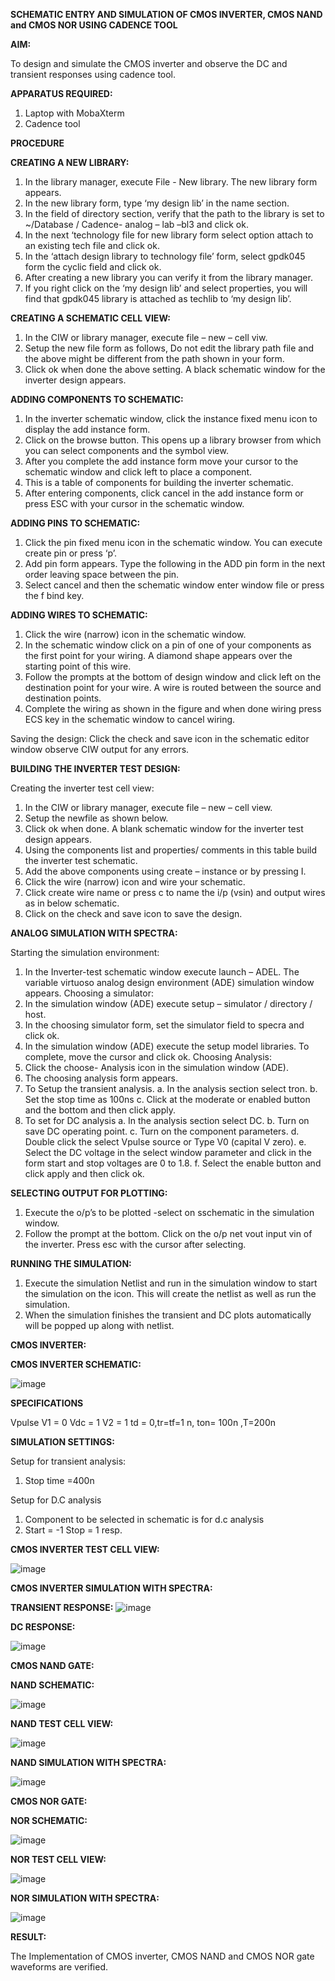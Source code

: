 **SCHEMATIC ENTRY AND SIMULATION OF CMOS INVERTER, CMOS NAND and CMOS NOR USING CADENCE TOOL**

**AIM:**

To design and simulate the CMOS inverter and observe the DC and transient responses using cadence tool.

**APPARATUS REQUIRED:**
 
1.	Laptop with MobaXterm
2.	Cadence tool
	
**PROCEDURE**

**CREATING A NEW LIBRARY:**
1.	In the library manager, execute File - New library. The new library form appears.
2.	In the new library form, type ‘my design lib’ in the name section.
3.	In the field of directory section, verify that the path to the library is set to ~/Database / Cadence- analog – lab –bl3 and click ok.
4.	In the next ‘technology file for new library form select option attach to an existing tech file and click ok.
5.	In the ‘attach design library to technology file’ form, select gpdk045 form the cyclic field and click ok.
6.	After creating a new library you can verify it from the library manager.
7.	If you right click on the ‘my design lib’ and select properties, you will find that gpdk045 library is attached as techlib to ‘my design lib’.

**CREATING A SCHEMATIC CELL VIEW:**

1.	In the CIW or library manager, execute file – new – cell viw.
2.	Setup the new file form as follows, Do not edit the library path file and the above might be different from the path shown in your form.
3.	Click ok when done the above setting. A black schematic window for the inverter design appears.

**ADDING COMPONENTS TO SCHEMATIC:**

1.	In the inverter schematic window, click the instance fixed menu icon to display the add instance form.
2.	Click on the browse button. This opens up a library browser from which you can select components and the symbol view.
3.	After you complete the add instance form move your cursor to the schematic window and click left to place a component.
4.	This is a table of components for building the inverter schematic.
5.	After entering components, click cancel in the add instance form or press ESC with your cursor in the schematic window.


**ADDING PINS TO SCHEMATIC:**

1.	Click the pin fixed menu icon in the schematic window. You can execute create pin or press ‘p’.
2.	Add pin form appears. Type the following in the ADD pin form in the next order leaving space between the pin.
3.	Select cancel and then the schematic window enter window file or press the f bind key.
   
**ADDING WIRES TO SCHEMATIC:**

1.	Click the wire (narrow) icon in the schematic window.
2.	In the schematic window click on a pin of one of your components as the first point for your wiring. A diamond shape appears over the starting point of this wire.
3.	Follow the prompts at the bottom of design window and click left on the destination point for your wire. A wire is routed between the source and destination points.
4.	Complete the wiring as shown in the figure and when done wiring press ECS key in the schematic window to cancel wiring.

Saving the design:
	Click the check and save icon in the schematic editor window observe CIW output for any errors.

**BUILDING THE INVERTER TEST DESIGN:**

Creating the inverter test cell view:
1.	In the CIW or library manager, execute file – new – cell view.
2.	Setup the newfile as shown below.
3.	Click ok when done. A blank schematic window for the inverter test design appears.
4.	Using the components list and properties/ comments in this table build the inverter test schematic.
5.	Add the above components using create – instance or by pressing I.
6.	Click the wire (narrow) icon and wire your schematic.
7.	Click create wire name or press c to name the i/p (vsin) and output wires as in below schematic.
8.	Click on the check and save icon to save the design.
 


**ANALOG SIMULATION WITH SPECTRA:**

Starting the simulation environment:
1.	In the Inverter-test schematic window execute launch – ADEL. The variable virtuoso analog design environment (ADE) simulation window appears.
Choosing a simulator:
1.	In the simulation window (ADE) execute setup – simulator / directory / host.
2.	In the choosing simulator form, set the simulator field to specra and click ok.
3.	In the simulation window (ADE) execute the setup model libraries.
To complete, move the cursor and click ok.
Choosing Analysis:
1.	Click the choose- Analysis icon in the simulation window (ADE).
2.	The choosing analysis form appears.
3.	To Setup the transient analysis.
a.	In the analysis section select tron.
b.	Set the stop time as 100ns
c.	Click at the moderate or enabled button and the bottom and then click apply.
4.	To set for DC analysis
a.	In the analysis section select DC.
b.	Turn on save DC operating point.
c.	Turn on the component parameters.
d.	Double click the select Vpulse source or Type V0 (capital V zero).
e.	Select the DC voltage in the select window parameter and click in the form start and stop voltages are 0 to 1.8.
f.	Select the enable button and click apply and then click ok.

**SELECTING OUTPUT FOR PLOTTING:**

1.	Execute the o/p’s to be plotted  -select on sschematic in the simulation window.
2.	Follow the prompt at the bottom. Click on the o/p net vout input vin of the inverter. Press esc with the cursor after selecting.

**RUNNING THE SIMULATION:**

1.	Execute the simulation Netlist and run in the simulation window to start the simulation on the icon. This will create the netlist as well as run the simulation.
2.	When the simulation finishes the transient and DC plots automatically will be popped up along with netlist.
 
**CMOS INVERTER:**

**CMOS INVERTER SCHEMATIC:**

![image](https://github.com/Nandhak23/VLSI-LAB-EXP-6/assets/160568515/d0f02630-9717-48b0-9304-7d17065b68e8)

**SPECIFICATIONS**

Vpulse 	V1 = 0	Vdc	= 1
V2 = 1
td = 0,tr=tf=1 n, ton= 100n ,T=200n

**SIMULATION SETTINGS:**

Setup for transient analysis:
1.	Stop time =400n

Setup for D.C analysis
1.	Component to be selected in schematic is	for d.c analysis
2.	Start = -1 Stop = 1 resp.


**CMOS INVERTER TEST CELL VIEW:**

![image](https://github.com/Nandhak23/VLSI-LAB-EXP-6/assets/160568515/c0051703-49e7-4500-a3eb-c4c97dd06556)

**CMOS INVERTER SIMULATION WITH SPECTRA:**

**TRANSIENT RESPONSE:**
![image](https://github.com/Nandhak23/VLSI-LAB-EXP-6/assets/160568515/f225fe71-8103-4302-9a0f-18fd9025adcd)

**DC RESPONSE:**

![image](https://github.com/Nandhak23/VLSI-LAB-EXP-6/assets/160568515/8344e704-c6c7-4b31-960a-a7ddb540a24a)


**CMOS NAND GATE:**

**NAND SCHEMATIC:**

 ![image](https://github.com/Nandhak23/VLSI-LAB-EXP-6/assets/160568515/01f8be1e-3fc8-4c50-b831-847484cae7c5)


**NAND TEST CELL VIEW:**

 ![image](https://github.com/Nandhak23/VLSI-LAB-EXP-6/assets/160568515/5ab06930-975d-4a8a-94b1-72754300f72d)


**NAND SIMULATION WITH SPECTRA:**
 
![image](https://github.com/Nandhak23/VLSI-LAB-EXP-6/assets/160568515/9a392d71-2442-4cea-a3ca-e70d5d68f685)

**CMOS NOR GATE:**

**NOR SCHEMATIC:**

![image](https://github.com/Nandhak23/VLSI-LAB-EXP-6/assets/160568515/13aa23eb-47f4-4879-acc6-d8b8e0240cfc)


**NOR TEST CELL VIEW:**

![image](https://github.com/Nandhak23/VLSI-LAB-EXP-6/assets/160568515/8989c1dc-d30a-49d9-b92f-26249f0a7451)

**NOR SIMULATION WITH SPECTRA:**

![image](https://github.com/Nandhak23/VLSI-LAB-EXP-6/assets/160568515/bdf535bd-2c8e-41e8-8cdb-7f2fe17e22dc)


**RESULT:**

The Implementation of CMOS inverter, CMOS NAND and CMOS NOR gate waveforms are verified.
